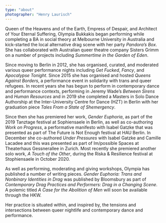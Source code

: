 ```yaml
---
type: "about"
photographer: "Henry Laurisch"
---
```


Queen of the Heavens and of the Earth, Empress of Despair, and Architect of Your Eternal Suffering, Olympia Bukkakis began performing while completing a BA in social theory at Melbourne University in Australia and kick-started the local alternative drag scene with her party *Pandora’s Box*. She has collaborated with Australian queer theatre company Sisters Grimm on a number of projects including *Summertime in the Garden of Eden*. 

Since moving to Berlin in 2012, she has organised, curated, and moderated various queer performance nights including *Get Fucked*, *Fancy*, and *Apocalypse Tonight*. Since 2015 she has organised and hosted *Queens Against Borders*, a performance event in solidarity with trans and queer refugees. In recent years she has begun to perform in contemporary dance and performance contexts, performing in Jeremy Wade’s *Between Sirens* and *Human Resources* and in 2019 she completed a Masters in Solo Dance Authorship at the Inter-University Centre for Dance (HZT) in Berlin with her graduation piece *Tales From a State of Shemergency*. 

Since then she has premiered her work, *Gender Euphoria*, as part of the 2019 Tanztage festival at Sophiensaele in Berlin, as well as co-authoring *Work on Progress*, a performative manifesto with Isabel Gatzke that was presented as part of The Future is Not Enough festival at HAU Berlin. In December she co-authored *Under Pressures* with Isabel Gatzke and Camille Lacadee and this was presented as part of Im/possible Spaces at Theaterhaus Gessnerallee in Zurich. Most recently she premiered another solo work, *A Touch of the Other*, during the Riska & Resilience festival at Stophiensaele in October 2020. 

As well as performing, moderating and giving workshops, Olympia has published a number of writing pieces. *Gender Euphoria: Trans and Nonbinary Identities in Drag* was published by Bloomsbury as part of *Contemporary Drag Practices and Performers: Drag in a Changing Scene*. A polemic titled *A Case for the Abolition of Men* will soon be available through the HKW.  

Her practice is situated within, and inspired by, the tensions and intersections between queer nightlife and contemporary dance and performance. 
